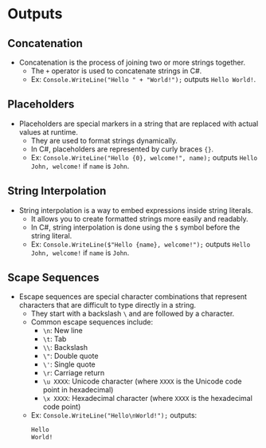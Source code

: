 # Outputs

## Concatenation

- Concatenation is the process of joining two or more strings together.
  - The `+` operator is used to concatenate strings in C#.
  - Ex: `Console.WriteLine("Hello " + "World!");` outputs `Hello World!`.

## Placeholders

- Placeholders are special markers in a string that are replaced with actual values at runtime.
  - They are used to format strings dynamically.
  - In C#, placeholders are represented by curly braces `{}`.
  - Ex: `Console.WriteLine("Hello {0}, welcome!", name);` outputs `Hello John, welcome!` if `name` is `John`.

## String Interpolation

- String interpolation is a way to embed expressions inside string literals.
  - It allows you to create formatted strings more easily and readably.
  - In C#, string interpolation is done using the `$` symbol before the string literal.
  - Ex: `Console.WriteLine($"Hello {name}, welcome!");` outputs `Hello John, welcome!` if `name` is `John`.

## Scape Sequences

- Escape sequences are special character combinations that represent characters that are difficult to type directly in a string.
  - They start with a backslash `\` and are followed by a character.
  - Common escape sequences include:
    - `\n`: New line
    - `\t`: Tab
    - `\\`: Backslash
    - `\"`: Double quote
    - `\'`: Single quote
    - `\r`: Carriage return
    - `\u XXXX`: Unicode character (where `XXXX` is the Unicode code point in hexadecimal)
    - `\x XXXX`: Hexadecimal character (where `XXXX` is the hexadecimal code point)
  - Ex: `Console.WriteLine("Hello\nWorld!");` outputs:
    ```sh
    Hello
    World!
    ```
